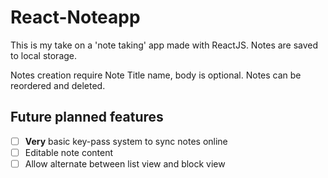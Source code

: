 # React-Noteapp

This is my take on a 'note taking' app made with ReactJS. Notes are saved to local storage.

Notes creation require Note Title name, body is optional. Notes can be reordered and deleted.

## Future planned features

- [ ] **Very** basic key-pass system to sync notes online
- [ ] Editable note content
- [ ] Allow alternate between list view and block view
